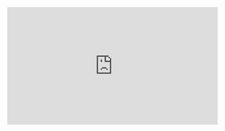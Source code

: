 <iframe src="https://giphy.com/embed/YpKI3ooaEoNmovRjYi" width="480" height="270" frameBorder="0" class="giphy-embed" allowFullScreen></iframe>
